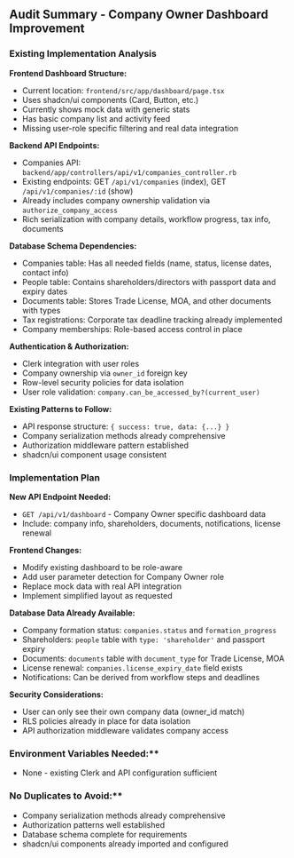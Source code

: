 ## Audit Summary - Company Owner Dashboard Improvement

### Existing Implementation Analysis

**Frontend Dashboard Structure:**
- Current location: `frontend/src/app/dashboard/page.tsx`
- Uses shadcn/ui components (Card, Button, etc.)
- Currently shows mock data with generic stats
- Has basic company list and activity feed
- Missing user-role specific filtering and real data integration

**Backend API Endpoints:**
- Companies API: `backend/app/controllers/api/v1/companies_controller.rb`
- Existing endpoints: GET `/api/v1/companies` (index), GET `/api/v1/companies/:id` (show)
- Already includes company ownership validation via `authorize_company_access`
- Rich serialization with company details, workflow progress, tax info, documents

**Database Schema Dependencies:**
- Companies table: Has all needed fields (name, status, license dates, contact info)
- People table: Contains shareholders/directors with passport data and expiry dates
- Documents table: Stores Trade License, MOA, and other documents with types
- Tax registrations: Corporate tax deadline tracking already implemented
- Company memberships: Role-based access control in place

**Authentication & Authorization:**
- Clerk integration with user roles
- Company ownership via `owner_id` foreign key
- Row-level security policies for data isolation
- User role validation: `company.can_be_accessed_by?(current_user)`

**Existing Patterns to Follow:**
- API response structure: `{ success: true, data: {...} }`
- Company serialization methods already comprehensive
- Authorization middleware pattern established
- shadcn/ui component usage consistent

### Implementation Plan

**New API Endpoint Needed:**
- `GET /api/v1/dashboard` - Company Owner specific dashboard data
- Include: company info, shareholders, documents, notifications, license renewal

**Frontend Changes:**
- Modify existing dashboard to be role-aware
- Add user parameter detection for Company Owner role
- Replace mock data with real API integration
- Implement simplified layout as requested

**Database Data Already Available:**
- Company formation status: `companies.status` and `formation_progress`
- Shareholders: `people` table with `type: 'shareholder'` and passport expiry
- Documents: `documents` table with `document_type` for Trade License, MOA
- License renewal: `companies.license_expiry_date` field exists
- Notifications: Can be derived from workflow steps and deadlines

**Security Considerations:**
- User can only see their own company data (owner_id match)
- RLS policies already in place for data isolation
- API authorization middleware validates company access

### Environment Variables Needed:**
- None - existing Clerk and API configuration sufficient

### No Duplicates to Avoid:**
- Company serialization methods already comprehensive
- Authorization patterns well established
- Database schema complete for requirements
- shadcn/ui components already imported and configured
